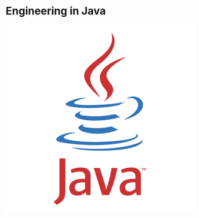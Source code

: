 # Engineering in Java

<p align="center">
  <img src="https://github.com/th1622EE/Data-Sets/blob/main/logos/java-logo-vector-1.svg"/>
</p>
